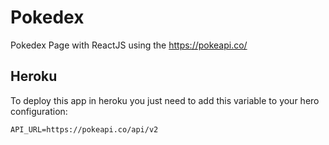 # Pokedex

Pokedex Page with ReactJS using the https://pokeapi.co/


## Heroku

To deploy this app in heroku you just need to add this variable to your hero configuration:

`API_URL=https://pokeapi.co/api/v2`
